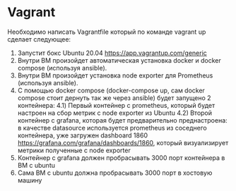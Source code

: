# Vagrant
Необходимо написать Vagrantfile который по команде vagrant up сделает следующее: 
1) Запустит бокс Ubuntu 20.04 https://app.vagrantup.com/generic
2) Внутри ВМ произойдет автоматическая установка docker и docker compose (используя ansible). 
3) Внутри ВМ произойдет установка node exporter для Prometheus (используя ansible). 
4) С помощью docker compose (docker-compose up, сам docker compose стоит дернуть так же через ansible) будет запущено 2 контейнера: 
4.1) Первый контейнер с prometheus, который будет настроен на сбор метрик с node exporter из Ubuntu 
4.2) Второй контейнер с grafana, которая будет предварительно преднастроена:
    в качестве datasource используется prometheus из соседнего контейнера,
    уже загружен dashboard 1860 https://grafana.com/grafana/dashboards/1860,
    который визуализирует метрики полученные с node exporter 
6) Контейнер с grafana должен пробрасывать 3000 порт контейнера в ВМ с ubuntu
7) Сама ВМ с ubuntu должна пробрасывать 3000 порт в хостовую машину 
